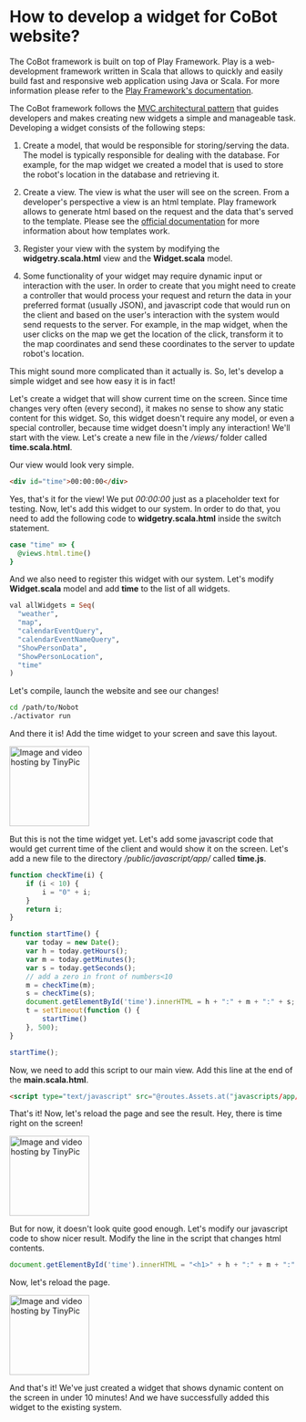# How to develop a widget for CoBot website?

The CoBot framework is built on top of Play Framework. Play is a web-development framework
written in Scala that allows to quickly and easily build fast and responsive
web application using Java or Scala. For more information please refer to the [Play Framework's documentation](http://www.playframework.com/documentation/2.3.x/Home).

The CoBot framework follows the [MVC architectural pattern](http://en.wikipedia.org/wiki/Model%E2%80%93view%E2%80%93controller) that guides developers
and makes creating new widgets a simple and manageable task.
Developing a widget consists of the following steps:

1. Create a model, that would be responsible for storing/serving the data.
The model is typically responsible for dealing with the database.
For example, for the map widget we created a model that is used to store the robot's
location in the database and retrieving it.

2. Create a view. The view is what the user will see on the screen.
From a developer's perspective a view is an html template. Play framework
allows to generate html based on the request and the data that's served to the template.
Please see the [official documentation](http://www.playframework.com/documentation/2.3.x/ScalaTemplates) for more information about how templates work.

3. Register your view with the system by modifying the **widgetry.scala.html** view and the **Widget.scala** model.

4. Some functionality of your widget may require dynamic input or interaction with the user.
In order to create that you might need to create a controller that would process your request
and return the data in your preferred format (usually JSON), and javascript code that
would run on the client and based on the user's interaction with the system would send requests to the server.
For example, in the map widget, when the user clicks on the map we get the location of the click,
transform it to the map coordinates and send these coordinates to the server to update robot's location.

This might sound more complicated than it actually is. So, let's develop a
simple widget and see how easy it is in fact!

Let's create a widget that will show current time on the screen.
Since time changes very often (every second),
it makes no sense to show any static content for this widget.
So, this widget doesn't require any model, or even a special controller, because time widget doesn't imply any interaction!
We'll start with the view.
Let's create a new file in the */views/* folder called **time.scala.html**.

Our view would look very simple.

```html
<div id="time">00:00:00</div>
```

Yes, that's it for the view! We put *00:00:00* just as a placeholder text for testing.
Now, let's add this widget to our system. In order to do that, you need to add the following code to
**widgetry.scala.html** inside the switch statement.

```ruby
case "time" => {
  @views.html.time()
}
```
And we also need to register this widget with our system. Let's modify **Widget.scala** model and add **time** to the list of all widgets.

```ruby
val allWidgets = Seq(
  "weather",
  "map",
  "calendarEventQuery",
  "calendarEventNameQuery",
  "ShowPersonData",
  "ShowPersonLocation",
  "time"
)
```

Let's compile, launch the website and see our changes!

```bash
cd /path/to/Nobot
./activator run
```

And there it is! Add the time widget to your screen and save this layout.

<a href="http://tinypic.com?ref=ibbfo8" target="_blank"><img src="http://i59.tinypic.com/ibbfo8.png" border="0" alt="Image and video hosting by TinyPic" width="140" height="140"></a>

But this is not the time widget yet. Let's add some javascript code that would get current time of the client and would show it on the screen.
Let's add a new file to the directory */public/javascript/app/* called **time.js**.

```javascript
function checkTime(i) {
    if (i < 10) {
        i = "0" + i;
    }
    return i;
}

function startTime() {
    var today = new Date();
    var h = today.getHours();
    var m = today.getMinutes();
    var s = today.getSeconds();
    // add a zero in front of numbers<10
    m = checkTime(m);
    s = checkTime(s);
    document.getElementById('time').innerHTML = h + ":" + m + ":" + s;
    t = setTimeout(function () {
        startTime()
    }, 500);
}

startTime();
```

Now, we need to add this script to our main view. Add this line at the end of the **main.scala.html**.

```html
<script type="text/javascript" src="@routes.Assets.at("javascripts/app/time.js")"></script>
```

That's it! Now, let's reload the page and see the result.
Hey, there is time right on the screen!

<a href="http://tinypic.com?ref=29dvgpf" target="_blank"><img src="http://i62.tinypic.com/29dvgpf.png" border="0" alt="Image and video hosting by TinyPic" width="140" height="140"></a>

But for now, it doesn't look quite good enough. Let's modify our javascript code to show
nicer result.
Modify the line in the script that changes html contents.

```javascript
document.getElementById('time').innerHTML = "<h1>" + h + ":" + m + ":" + s + "</h1>";
```

Now, let's reload the page.

<a href="http://tinypic.com?ref=igiyq9" target="_blank"><img src="http://i61.tinypic.com/igiyq9.png" border="0" alt="Image and video hosting by TinyPic" width="140" height="140"></a>

And that's it! We've just created a widget that shows dynamic content on the screen
in under 10 minutes! And we have successfully added this widget to the existing system.
